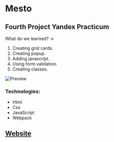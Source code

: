 # Mesto
## Fourth Project Yandex Practicum
What do we learned? &rarr;
1. Creating grid cards.
2. Creating popup.
3. Adding javascript.
4. Using form validation.
5. Creating classes.

![Preview](https://user-images.githubusercontent.com/99011044/204518012-a83ac570-32af-43e3-8bbd-8be04c3b898b.png)
### Technologies:
* Html
* Css
* JavaScript
* Webpack

## [Website](https://msiameg.github.io/mesto)
